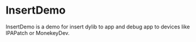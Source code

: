 # InsertDemo
InsertDemo is a demo for insert dylib to app and debug app to devices like IPAPatch or MonekeyDev.
